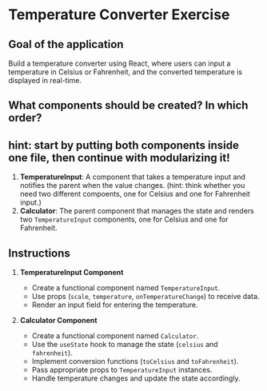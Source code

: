# Temperature Converter Exercise

## Goal of the application

Build a temperature converter using React, where users can input a temperature in Celsius or Fahrenheit, and the converted temperature is displayed in real-time.

## What components should be created? In which order?

## hint: start by putting both components inside one file, then continue with modularizing it!

1. **TemperatureInput**: A component that takes a temperature input and notifies the parent when the value changes. (hint: think whether you need two different compoents, one for Celsius and one for Fahrenheit input.)
2. **Calculator**: The parent component that manages the state and renders two `TemperatureInput` components, one for Celsius and one for Fahrenheit.

## Instructions

1. **TemperatureInput Component**

   - Create a functional component named `TemperatureInput`.
   - Use props (`scale`, `temperature`, `onTemperatureChange`) to receive data.
   - Render an input field for entering the temperature.

2. **Calculator Component**
   - Create a functional component named `Calculator`.
   - Use the `useState` hook to manage the state (`celsius` and `fahrenheit`).
   - Implement conversion functions (`toCelsius` and `toFahrenheit`).
   - Pass appropriate props to `TemperatureInput` instances.
   - Handle temperature changes and update the state accordingly.
